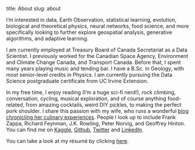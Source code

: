 title: About
slug: about

I’m interested in data, Earth Observation, statistical learning, evolution, biological and theoretical physics, neural networks, food science, and more specifically looking to further explore geospatial analysis, generative algorithms, and adaptive learning.

I am currently employed at Treasury Board of Canada Secretariat as a Data Scientist. I previously worked for the Canadian Space Agency, Environment and Climate Change Canada, and Transport Canada. Before that, I spent many years playing music and tending bar. I have a B.Sc. in Geology, with most senior-level credits in Physics. I am currently pursuing the Data Science postgraduate certificate from UC Irvine Extension.

In my free time, I enjoy reading (I’m a huge sci-fi nerd!), rock climbing, conversation, cycling, musical exploration, and of course anything food-related, from amazing cocktails, weird DIY pickles, to making the perfect pork shoulder. I share this passion with my wife, who runs a wonderful [blog chronicling her culinary experiences](https://squeezemylemon.ca). People I look up to include Frank Zappa, Richard Feynman, J.K. Rowling, Peter Norvig, and Geoffrey Hinton. You can find me on [Kaggle](https://www.kaggle.com/leblancfg), [Github](https://github.com/leblancfg), [Twitter](https://twitter.com/leblancfg1) and [LinkedIn](https://www.linkedin.com/in/françois-leblanc-07294b106).

You can take a look at my résumé by clicking [here](leblancfg_CV.pdf).
